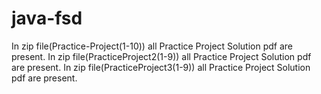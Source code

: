 # java-fsd
In zip file(Practice-Project(1-10)) all  Practice Project Solution pdf are present.
In zip file(PracticeProject2(1-9)) all  Practice Project Solution pdf are present.
In zip file(PracticeProject3(1-9)) all  Practice Project Solution pdf are present.
